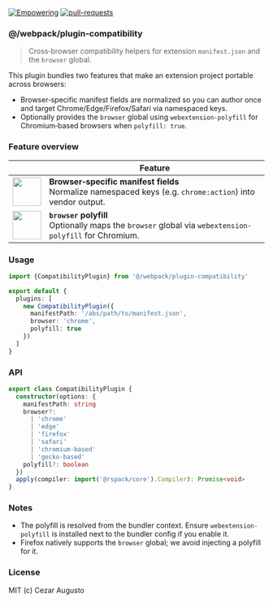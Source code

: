 [empowering-image]: https://img.shields.io/badge/Empowering-Extension.js-0971fe
[empowering-url]: https://extension.js.org
[pr-welcome-image]: https://img.shields.io/badge/pull--requests-welcome-2ecc40
[pr-welcome-url]: https://github.com/extension-js/extension.js/pulls
[extensionjs-image]: https://img.shields.io/badge/Extension.js-0971fe

[![Empowering][empowering-image]][empowering-url] [![pull-requests][pr-welcome-image]][pr-welcome-url]

### @/webpack/plugin-compatibility

> Cross‑browser compatibility helpers for extension `manifest.json` and the `browser` global.

This plugin bundles two features that make an extension project portable across browsers:

- Browser‑specific manifest fields are normalized so you can author once and target Chrome/Edge/Firefox/Safari via namespaced keys.
- Optionally provides the `browser` global using `webextension-polyfill` for Chromium‑based browsers when `polyfill: true`.

### Feature overview

|                                                                            | Feature                                                                                                       |
| -------------------------------------------------------------------------- | ------------------------------------------------------------------------------------------------------------- |
| <img src="https://avatars.githubusercontent.com/u/172809806" width="56" /> | **Browser‑specific manifest fields**<br/>Normalize namespaced keys (e.g. `chrome:action`) into vendor output. |
| <img src="https://avatars.githubusercontent.com/u/172809806" width="56" /> | **`browser` polyfill**<br/>Optionally maps the `browser` global via `webextension-polyfill` for Chromium.     |

### Usage

```ts
import {CompatibilityPlugin} from '@/webpack/plugin-compatibility'

export default {
  plugins: [
    new CompatibilityPlugin({
      manifestPath: '/abs/path/to/manifest.json',
      browser: 'chrome',
      polyfill: true
    })
  ]
}
```

### API

```ts
export class CompatibilityPlugin {
  constructor(options: {
    manifestPath: string
    browser?:
      | 'chrome'
      | 'edge'
      | 'firefox'
      | 'safari'
      | 'chromium-based'
      | 'gecko-based'
    polyfill?: boolean
  })
  apply(compiler: import('@rspack/core').Compiler): Promise<void>
}
```

### Notes

- The polyfill is resolved from the bundler context. Ensure `webextension-polyfill` is installed next to the bundler config if you enable it.
- Firefox natively supports the `browser` global; we avoid injecting a polyfill for it.

### License

MIT (c) Cezar Augusto
